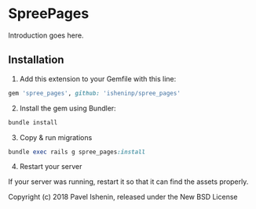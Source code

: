 # SpreePages

Introduction goes here.

## Installation

1. Add this extension to your Gemfile with this line:
  ```ruby
  gem 'spree_pages', github: 'isheninp/spree_pages'
  ```

2. Install the gem using Bundler:
  ```ruby
  bundle install
  ```

3. Copy & run migrations
  ```ruby
  bundle exec rails g spree_pages:install
  ```

4. Restart your server

  If your server was running, restart it so that it can find the assets properly.


Copyright (c) 2018 Pavel Ishenin, released under the New BSD License
